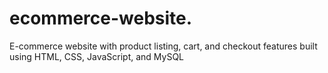 # ecommerce-website.
E-commerce website with product listing, cart, and checkout features built using HTML, CSS, JavaScript, and MySQL
